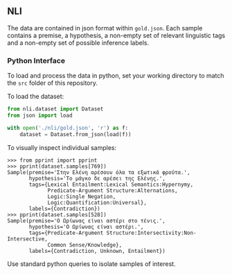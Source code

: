 ## NLI

The data are contained in json format within `gold.json`.
Each sample contains a premise, a hypothesis, a non-empty set of relevant linguistic tags and a non-empty set of possible inference labels.

### Python Interface
To load and process the data in python, set your working directory to match the `src` folder of this repository.

To load the dataset:
```python
from nli.dataset import Dataset
from json import load

with open('./nli/gold.json', 'r') as f:
    dataset = Dataset.from_json(load(f))
```

To visually inspect individual samples:
```pycon
>>> from pprint import pprint
>>> pprint(dataset.samples[769])
Sample(premise='Στην Ελένη αρέσουν όλα τα εξωτικά φρούτα.',
       hypothesis='Το μάγκο δε αρέσει της Ελένης.',
       tags={Lexical Entailment:Lexical Semantics:Hypernymy,
             Predicate-Argument Structure:Alternations,
             Logic:Single Negation,
             Logic:Quantification:Universal},
       labels={Contradiction})
>>> pprint(dataset.samples[528])
Sample(premise='Ο Ωρίωνας είναι αστέρι στο τένις.',
       hypothesis='Ο Ωρίωνας είναι αστέρι.',
       tags={Predicate-Argument Structure:Intersectivity:Non-Intersective,
             Common Sense/Knowledge},
       labels={Contradiction, Unknown, Entailment})
```

Use standard python queries to isolate samples of interest.